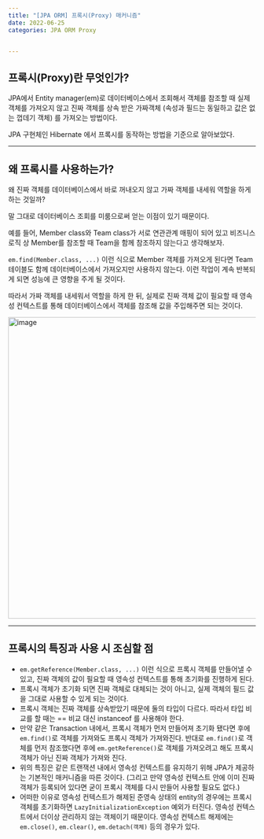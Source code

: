 ```yaml
---
title: "[JPA ORM] 프록시(Proxy) 매커니즘"
date: 2022-06-25
categories: JPA ORM Proxy


---
```




## 프록시(Proxy)란 무엇인가?

JPA에서 Entity manager(em)로 데이터베이스에서 조회해서 객체를 참조할 때 실제 객체를 가져오지 않고 진짜 객체를 상속 받은 가짜객체 (속성과 필드는 동일하고 값은 없는 껍데기 객체) 를 가져오는 방법이다.

JPA 구현체인 Hibernate 에서 프록시를 동작하는 방법을 기준으로 알아보았다.

- - -

## 왜 프록시를 사용하는가?

왜 진짜 객체를 데이터베이스에서 바로 꺼내오지 않고 가짜 객체를 내세워 역할을 하게 하는 것일까?

말 그대로 데이터베이스 조회를 미룸으로써 얻는 이점이 있기 때문이다.

예를 들어, Member class와 Team class가 서로 연관관계 매핑이 되어 있고 비즈니스 로직 상 Member를 참조할 때 Team을 함께 참조하지 않는다고 생각해보자.

`em.find(Member.class, ...)` 이런 식으로 Member 객체를 가져오게 된다면 Team 테이블도 함께 데이터베이스에서 가져오지만 사용하지 않는다. 이런 작업이 계속 반복되게 되면 성능에 큰 영향을 주게 될 것이다. 

따라서 가짜 객체를 내세워서 역할을 하게 한 뒤, 실제로 진짜 객체 값이 필요할 때 영속성 컨텍스트를 통해 데이터베이스에서 객체를 참조해 값을 주입해주면 되는 것이다.

<img width="613" alt="image" src="https://user-images.githubusercontent.com/73485743/175618674-d73bff9f-5c0d-4241-ab7a-12cd3a806f7d.png">

- - -

## 프록시의 특징과 사용 시 조심할 점

- `em.getReference(Member.class, ...)` 이런 식으로 프록시 객체를 만들어낼 수 있고, 진짜 객체의 값이 필요할 때 영속성 컨텍스트를 통해 초기화를 진행하게 된다.
- 프록시 객체가 초기화 되면 진짜 객체로 대체되는 것이 아니고, 실제 객체의 필드 값을 그대로 사용할 수 있게 되는 것이다.
- 프록시 객체는 진짜 객체를 상속받았기 때문에 둘의 타입이 다르다. 따라서 타입 비교를 할 때는 == 비교 대신 instanceof 를 사용해야 한다.
- 만약 같은 Transaction 내에서, 프록시 객체가 먼저 만들어져 초기화 됐다면 후에 `em.find()`로 객체를 가져와도 프록시 객체가 가져와진다. 반대로 `em.find()`로 객체를 먼저 참조했다면 후에 `em.getReference()`로 객체를 가져오려고 해도 프록시 객체가 아닌 진짜 객체가 가져와 진다.
- 위의 특징은 같은 트랜잭션 내에서 영속성 컨텍스트를 유지하기 위해 JPA가 제공하는 기본적인 매커니즘을 따른 것이다. (그리고 만약 영속성 컨텍스트 안에 이미 진짜 객체가 등록되어 있다면 굳이 프록시 객체를 다시 만들어 사용할 필요도 없다.)
- 어떠한 이유로 영속성 컨텍스트가 해제된 준영속 상태의 entity의 경우에는 프록시 객체를 초기화하면 `LazyInitializationException` 예외가 터진다. 영속성 컨텍스트에서 더이상 관리하지 않는 객체이기 때문이다. 영속성 컨텍스트 해제에는 `em.close()`, `em.clear()`, `em.detach(객체)` 등의 경우가 있다.
